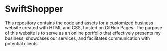 # SwiftShopper
This repository contains the code and assets for a customized business website created with HTML and CSS, hosted on GitHub Pages. The purpose of this website is to serve as an online portfolio that effectively presents my business, showcases our services, and facilitates communication with potential clients.
